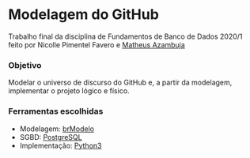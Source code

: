 # Modelagem do GitHub

Trabalho final da disciplina de Fundamentos de Banco de Dados 2020/1 feito por Nicolle Pimentel Favero e [Matheus Azambuja](https://github.com/matheusazambuja) 

### Objetivo
Modelar o universo de discurso do GitHub e, a partir da modelagem, implementar o projeto lógico e físico.

### Ferramentas escolhidas
* Modelagem: [brModelo](https://github.com/chcandido/brModelo)
* SGBD: [PostgreSQL](https://www.postgresql.org/)
* Implementação: [Python3](https://www.python.org/)




